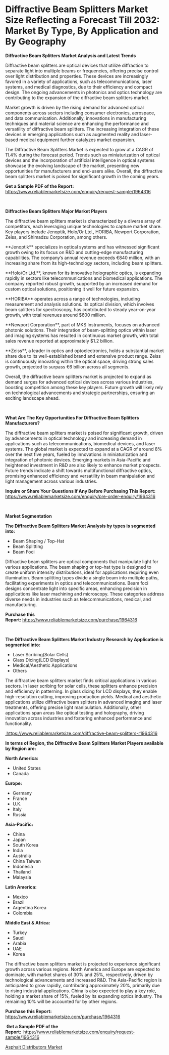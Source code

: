 <p><h1>Diffractive Beam Splitters Market Size Reflecting a Forecast Till 2032: Market By Type, By Application and By Geography</h1></p><p><strong>Diffractive Beam Splitters Market Analysis and Latest Trends</strong></p>
<p><p>Diffractive beam splitters are optical devices that utilize diffraction to separate light into multiple beams or frequencies, offering precise control over light distribution and properties. These devices are increasingly favored in a variety of applications, such as telecommunications, laser systems, and medical diagnostics, due to their efficiency and compact design. The ongoing advancements in photonics and optics technology are contributing to the expansion of the diffractive beam splitters market.</p><p>Market growth is driven by the rising demand for advanced optical components across sectors including consumer electronics, aerospace, and data communication. Additionally, innovations in manufacturing techniques and material science are enhancing the performance and versatility of diffractive beam splitters. The increasing integration of these devices in emerging applications such as augmented reality and laser-based medical equipment further catalyzes market expansion.</p><p>The Diffractive Beam Splitters Market is expected to grow at a CAGR of 11.4% during the forecast period. Trends such as miniaturization of optical devices and the incorporation of artificial intelligence in optical systems showcase the evolving landscape of the market, presenting new opportunities for manufacturers and end-users alike. Overall, the diffractive beam splitters market is poised for significant growth in the coming years.</p></p>
<p><strong>Get a Sample PDF of the Report:&nbsp;</strong> <a href="https://www.reliablemarketsize.com/enquiry/request-sample/1964316?utm_campaign=3563&utm_medium=2&utm_source=Github&utm_content=ia&utm_term=11042025&utm_id=diffractive-beam-splitters">https://www.reliablemarketsize.com/enquiry/request-sample/1964316</a></p>
<p>&nbsp;</p>
<p><strong>Diffractive Beam Splitters Major Market Players</strong></p>
<p><p>The diffractive beam splitters market is characterized by a diverse array of competitors, each leveraging unique technologies to capture market share. Key players include Jenoptik, Holo/Or Ltd., HORIBA, Newport Corporation, Zeiss, and Shimadzu Corporation, among others.</p><p>**Jenoptik** specializes in optical systems and has witnessed significant growth owing to its focus on R&D and cutting-edge manufacturing capabilities. The company’s annual revenue exceeds €840 million, with an increasing share from its high-technology sectors, including beam splitters.</p><p>**Holo/Or Ltd.**, known for its innovative holographic optics, is expanding rapidly in sectors like telecommunications and biomedical applications. The company reported robust growth, supported by an increased demand for custom optical solutions, positioning it well for future expansion.</p><p>**HORIBA** operates across a range of technologies, including measurement and analysis solutions. Its optical division, which involves beam splitters for spectroscopy, has contributed to steady year-on-year growth, with total revenues around $600 million.</p><p>**Newport Corporation**, part of MKS Instruments, focuses on advanced photonic solutions. Their integration of beam-splitting optics within laser and imaging systems has resulted in continuous market growth, with total sales revenue reported at approximately $1.2 billion.</p><p>**Zeiss**, a leader in optics and optoelectronics, holds a substantial market share due to its well-established brand and extensive product range. Zeiss is continuously innovating within the optical space, driving strong sales growth, projected to surpass €6 billion across all segments.</p><p>Overall, the diffractive beam splitters market is projected to expand as demand surges for advanced optical devices across various industries, boosting competition among these key players. Future growth will likely rely on technological advancements and strategic partnerships, ensuring an exciting landscape ahead.</p></p>
<p>&nbsp;</p>
<p><strong>What Are The Key Opportunities For Diffractive Beam Splitters Manufacturers?</strong></p>
<p><p>The diffractive beam splitters market is poised for significant growth, driven by advancements in optical technology and increasing demand in applications such as telecommunications, biomedical devices, and laser systems. The global market is expected to expand at a CAGR of around 8% over the next five years, fueled by innovations in miniaturization and integration of photonic devices. Emerging markets in Asia-Pacific and heightened investment in R&D are also likely to enhance market prospects. Future trends indicate a shift towards multifunctional diffractive optics, promising enhanced efficiency and versatility in beam manipulation and light management across various industries.</p></p>
<p><strong>Inquire or Share Your Questions If Any Before Purchasing This Report:</strong> <a href="https://www.reliablemarketsize.com/enquiry/pre-order-enquiry/1964316?utm_campaign=3563&utm_medium=2&utm_source=Github&utm_content=ia&utm_term=11042025&utm_id=diffractive-beam-splitters">https://www.reliablemarketsize.com/enquiry/pre-order-enquiry/1964316</a></p>
<p>&nbsp;</p>
<p><strong>Market Segmentation</strong></p>
<p><strong>The Diffractive Beam Splitters Market Analysis by types is segmented into:</strong></p>
<p><ul><li>Beam Shaping / Top-Hat</li><li>Beam Splitting</li><li>Beam Foci</li></ul></p>
<p><p>Diffractive beam splitters are optical components that manipulate light for various applications. The beam shaping or top-hat type is designed to create uniform intensity distributions, ideal for applications requiring even illumination. Beam splitting types divide a single beam into multiple paths, facilitating experiments in optics and telecommunications. Beam foci designs concentrate light into specific areas, enhancing precision in applications like laser machining and microscopy. These categories address diverse needs in industries such as telecommunications, medical, and manufacturing.</p></p>
<p><strong>Purchase this Report:&nbsp;</strong><a href="https://www.reliablemarketsize.com/purchase/1964316?utm_campaign=3563&utm_medium=2&utm_source=Github&utm_content=ia&utm_term=11042025&utm_id=diffractive-beam-splitters">https://www.reliablemarketsize.com/purchase/1964316</a></p>
<p>&nbsp;</p>
<p><strong>The Diffractive Beam Splitters Market Industry Research by Application is segmented into:</strong></p>
<p><ul><li>Laser Scribing(Solar Cells)</li><li>Glass Dicing(LCD Displays)</li><li>Medical/Aesthetic Applications</li><li>Others</li></ul></p>
<p><p>The diffractive beam splitters market finds critical applications in various sectors. In laser scribing for solar cells, these splitters enhance precision and efficiency in patterning. In glass dicing for LCD displays, they enable high-resolution cutting, improving production yields. Medical and aesthetic applications utilize diffractive beam splitters in advanced imaging and laser treatments, offering precise light manipulation. Additionally, other applications span areas like optical testing and holography, driving innovation across industries and fostering enhanced performance and functionality.</p></p>
<p><a href="https://www.reliablemarketsize.com/diffractive-beam-splitters-r1964316?utm_campaign=3563&utm_medium=2&utm_source=Github&utm_content=ia&utm_term=11042025&utm_id=diffractive-beam-splitters">&nbsp;https://www.reliablemarketsize.com/diffractive-beam-splitters-r1964316</a></p>
<p><strong>In terms of Region, the Diffractive Beam Splitters Market Players available by Region are:</strong></p>
<p>
    <p> <strong> North America: </strong>
        <ul>
            <li>United States</li>
            <li>Canada</li>
        </ul>
        </p> 
    <p> <strong> Europe: </strong>
        <ul>
            <li>Germany</li>
            <li>France</li>
            <li>U.K.</li>
            <li>Italy</li>
            <li>Russia</li>
        </ul>
        </p> 
    <p> <strong> Asia-Pacific: </strong>
        <ul>
            <li>China</li>
            <li>Japan</li>
            <li>South Korea</li>
            <li>India</li>
            <li>Australia</li>
            <li>China Taiwan</li>
            <li>Indonesia</li>
            <li>Thailand</li>
            <li>Malaysia</li>
        </ul>
        </p> 
    <p> <strong> Latin America: </strong>
        <ul>
            <li>Mexico</li>
            <li>Brazil</li>
            <li>Argentina Korea</li>
            <li>Colombia</li>
        </ul>
        </p> 
    <p> <strong> Middle East & Africa: </strong>
        <ul>
            <li>Turkey</li>
            <li>Saudi</li>
            <li>Arabia</li>
            <li>UAE</li>
            <li>Korea</li>
        </ul>
    </p>
    </p>
<p><p>The diffractive beam splitters market is projected to experience significant growth across various regions. North America and Europe are expected to dominate, with market shares of 30% and 25%, respectively, driven by technological advancements and increased R&D. The Asia-Pacific region is anticipated to grow rapidly, contributing approximately 20%, primarily due to rising industrial applications. China is also expected to play a key role, holding a market share of 15%, fueled by its expanding optics industry. The remaining 10% will be accounted for by other regions.</p></p>
<p><strong>Purchase this Report: </strong><a href="https://www.reliablemarketsize.com/purchase/1964316?utm_campaign=3563&utm_medium=2&utm_source=Github&utm_content=ia&utm_term=11042025&utm_id=diffractive-beam-splitters">https://www.reliablemarketsize.com/purchase/1964316</a></p>
<p>&nbsp;<strong>Get a Sample PDF of the Report:&nbsp;&nbsp;</strong><a href="https://www.reliablemarketsize.com/enquiry/request-sample/1964316?utm_campaign=3563&utm_medium=2&utm_source=Github&utm_content=ia&utm_term=11042025&utm_id=diffractive-beam-splitters">https://www.reliablemarketsize.com/enquiry/request-sample/1964316</a></p>
<p><strong></strong></p>
<p><p><a href="https://github.com/porstheftyux/Market-Research-Report-List-1/blob/main/asphalt-distributors-market.md?utm_campaign=3563&utm_medium=2&utm_source=Github&utm_content=ia&utm_term=11042025&utm_id=diffractive-beam-splitters">Asphalt Distributors Market</a></p></p>